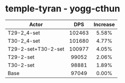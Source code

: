 # temple-tyran - yogg-cthun
| Actor | DPS | Increase |
|---|:---:|:---:|
|T29-2_4-set|102463|5.58%|
|T30-2_4-set|101680|4.77%|
|T29-2-set+T30-2-set|100977|4.05%|
|T29-2-set|99052|2.06%|
|T30-2-set|98881|1.89%|
|Base|97049|0.00%|
